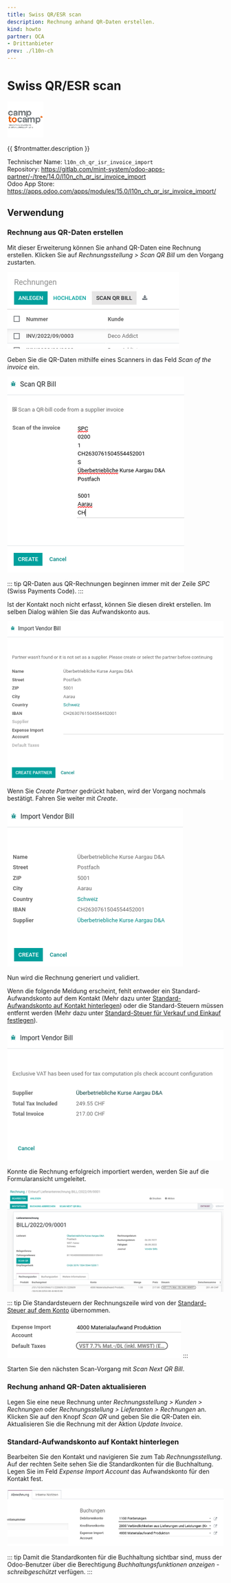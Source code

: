 ```yaml
---
title: Swiss QR/ESR scan
description: Rechnung anhand QR-Daten erstellen.
kind: howto
partner: OCA
- Drittanbieter
prev: ./l10n-ch
---
```

# Swiss QR/ESR scan
![](attachments/icon_camp_to_camp.png)

{{ $frontmatter.description }}

Technischer Name: `l10n_ch_qr_isr_invoice_import`\
Repository: <https://gitlab.com/mint-system/odoo-apps-partner/-/tree/14.0/l10n_ch_qr_isr_invoice_import>\
Odoo App Store: <https://apps.odoo.com/apps/modules/15.0/l10n_ch_qr_isr_invoice_import/>

## Verwendung

### Rechnung aus QR-Daten erstellen

Mit dieser Erweiterung können Sie anhand QR-Daten eine Rechnung erstellen. Klicken Sie auf *Rechnungsstellung > Scan QR Bill* um den Vorgang zustarten.

![](attachments/Swiss%20QR-ESR%20Scan%20Scan%20Button.png)

Geben Sie die QR-Daten mithilfe eines Scanners in das Feld *Scan of the invoice* ein.

![](attachments/Swiss%20QR-ESR%20Scan%20Wizard%20Scan.png)

::: tip
QR-Daten aus QR-Rechnungen beginnen immer mit der Zeile *SPC* (Swiss Payments Code).
:::

Ist der Kontakt noch nicht erfasst, können Sie diesen direkt erstellen. Im selben Dialog wählen Sie das Aufwandskonto aus.

![](attachments/Swiss%20QR-ESR%20Scan%20Wizard%20Create%20Partner.png)

Wenn Sie *Create Partner* gedrückt haben, wird der Vorgang nochmals bestätigt. Fahren Sie weiter mit *Create*.

![](attachments/Swiss%20QR-ESR%20Scan%20Wizard%20Confirm%20Partner.png)

Nun wird die Rechnung generiert und validiert.

Wenn die folgende Meldung erscheint, fehlt entweder ein Standard-Aufwandskonto auf dem Kontakt (Mehr dazu unter [Standard-Aufwandskonto auf Kontakt hinterlegen](#Standard-Aufwandskonto%20auf%20Kontakt%20hinterlegen)) oder die Standard-Steuern müssen entfernt werden (Mehr dazu unter [Standard-Steuer für Verkauf und Einkauf festlegen](Accounting%20Tax.md#Standard-Steuer%20für%20Verkauf%20und%20Einkauf%20festlegen)).

![](attachments/Swiss%20QR-ESR%20Scan%20Error%20Missing%20Account.png)

Konnte die Rechnung erfolgreich importiert werden, werden Sie auf die Formularansicht umgeleitet.

![](attachments/Swiss%20QR-ESR%20Scan%20Imported%20Invoice.png)

::: tip
Die Standardsteuern der Rechnungszeile wird von der [Standard-Steuer auf dem Konto](Accounting%20Tax.md#Standard-Steuer%20auf%20Konto%20hinterlegen) übernommen.

![](attachments/Swiss%20QR-ESR%20Scan%20Standard%20Steuern.png)
:::

Starten Sie den nächsten Scan-Vorgang mit *Scan Next QR Bill*.

### Rechung anhand QR-Daten aktualisieren

Legen Sie eine neue Rechnung unter *Rechnungsstellung > Kunden > Rechnungen* oder *Rechnungsstellung > Lieferanten > Rechnungen* an. Klicken Sie auf den Knopf *Scan QR* und geben Sie die QR-Daten ein. Aktualisieren Sie die Rechnung mit der Aktion *Update Invoice*.

### Standard-Aufwandskonto auf Kontakt hinterlegen

Bearbeiten Sie den Kontakt und navigieren Sie zum Tab *Rechnungsstellung*. Auf der rechten Seite sehen Sie die Standardkonten für die Buchhaltung. Legen Sie im Feld *Expense Import Account* das Aufwandskonto für den Kontakt fest.

![](attachments/Swiss%20QR-ESR%20Scan%20Buchungen.png)

::: tip
Damit die Standardkonten für die Buchhaltung sichtbar sind, muss der Odoo-Benutzer über die Berechtigung *Buchhaltungsfunktionen anzeigen - schreibgeschützt* verfügen.
:::
